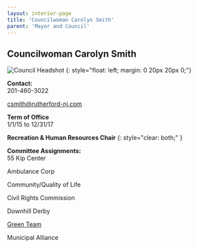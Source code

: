 ```yaml
---
layout: interior-page
title: 'Councilwoman Carolyn Smith'
parent: 'Mayor and Council'
---
```


## Councilwoman Carolyn Smith

![Council Headshot](../carolyn-smith.png)
{: style="float: left; margin: 0 20px 20px 0;"}

**Contact:**  
201-460-3022

csmith@rutherford-nj.com

**Term of Office**  
1/1/15 to 12/31/17

**Recreation & Human Resources Chair**
{: style="clear: both;" }

**Committee Assignments:**  
55 Kip Center

Ambulance Corp

Community/Quality of Life

Civil Rights Commission    

Downhill Derby

[Green Team](/committees/green-team/)  

Municipal Alliance

